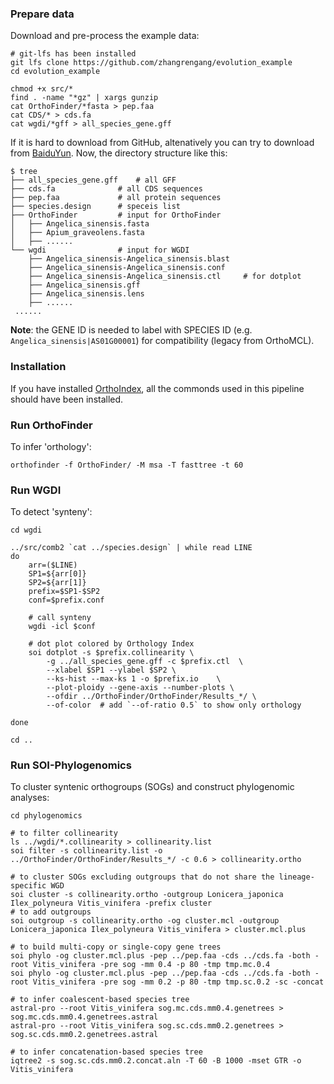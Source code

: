 
### Prepare data ###
Download and pre-process the example data:
```
# git-lfs has been installed
git lfs clone https://github.com/zhangrengang/evolution_example
cd evolution_example

chmod +x src/*
find . -name "*gz" | xargs gunzip
cat OrthoFinder/*fasta > pep.faa
cat CDS/* > cds.fa
cat wgdi/*gff > all_species_gene.gff
```
If it is hard to download from GitHub, altenatively you can try to download from [BaiduYun](https://pan.baidu.com/s/1Qz-GjO0KQ1Ao2zw7vvwihg?pwd=a83p).
Now, the directory structure like this:
```
$ tree
├── all_species_gene.gff	# all GFF
├── cds.fa				# all CDS sequences
├── pep.faa				# all protein sequences
├── species.design		# speceis list
├── OrthoFinder			# input for OrthoFinder
│   ├── Angelica_sinensis.fasta
│   ├── Apium_graveolens.fasta
│   ├── ......
└── wgdi				# input for WGDI
    ├── Angelica_sinensis-Angelica_sinensis.blast
    ├── Angelica_sinensis-Angelica_sinensis.conf
    ├── Angelica_sinensis-Angelica_sinensis.ctl		# for dotplot
    ├── Angelica_sinensis.gff
    ├── Angelica_sinensis.lens
    ├── ......
 ......
```
**Note**: the GENE ID is needed to label with SPECIES ID (e.g. `Angelica_sinensis|AS01G00001`) for compatibility (legacy from OrthoMCL).

### Installation ###
If you have installed [OrthoIndex](https://github.com/zhangrengang/orthoindex#installation), 
all the commonds used in this pipeline should have been installed.

### Run OrthoFinder ###
To infer 'orthology':
```
orthofinder -f OrthoFinder/ -M msa -T fasttree -t 60
```

### Run WGDI ###
To detect 'synteny':
```
cd wgdi

../src/comb2 `cat ../species.design` | while read LINE
do
	arr=($LINE)
	SP1=${arr[0]}
	SP2=${arr[1]}
	prefix=$SP1-$SP2
	conf=$prefix.conf

	# call synteny
	wgdi -icl $conf

	# dot plot colored by Orthology Index
	soi dotplot -s $prefix.collinearity \
		-g ../all_species_gene.gff -c $prefix.ctl  \
		--xlabel $SP1 --ylabel $SP2 \
		--ks-hist --max-ks 1 -o $prefix.io    \
		--plot-ploidy --gene-axis --number-plots \
		--ofdir ../OrthoFinder/OrthoFinder/Results_*/ \
		--of-color	# add `--of-ratio 0.5` to show only orthology

done

cd ..
```

### Run SOI-Phylogenomics ###
To cluster syntenic orthogroups (SOGs) and construct phylogenomic analyses:
```
cd phylogenomics

# to filter collinearity
ls ../wgdi/*.collinearity > collinearity.list
soi filter -s collinearity.list -o ../OrthoFinder/OrthoFinder/Results_*/ -c 0.6 > collinearity.ortho

# to cluster SOGs excluding outgroups that do not share the lineage-specific WGD
soi cluster -s collinearity.ortho -outgroup Lonicera_japonica Ilex_polyneura Vitis_vinifera -prefix cluster
# to add outgroups
soi outgroup -s collinearity.ortho -og cluster.mcl -outgroup Lonicera_japonica Ilex_polyneura Vitis_vinifera > cluster.mcl.plus

# to build multi-copy or single-copy gene trees
soi phylo -og cluster.mcl.plus -pep ../pep.faa -cds ../cds.fa -both -root Vitis_vinifera -pre sog -mm 0.4 -p 80 -tmp tmp.mc.0.4
soi phylo -og cluster.mcl.plus -pep ../pep.faa -cds ../cds.fa -both -root Vitis_vinifera -pre sog -mm 0.2 -p 80 -tmp tmp.sc.0.2 -sc -concat

# to infer coalescent‐based species tree
astral-pro --root Vitis_vinifera sog.mc.cds.mm0.4.genetrees > sog.mc.cds.mm0.4.genetrees.astral
astral-pro --root Vitis_vinifera sog.sc.cds.mm0.2.genetrees > sog.sc.cds.mm0.2.genetrees.astral

# to infer concatenation‐based species tree
iqtree2 -s sog.sc.cds.mm0.2.concat.aln -T 60 -B 1000 -mset GTR -o Vitis_vinifera
```

